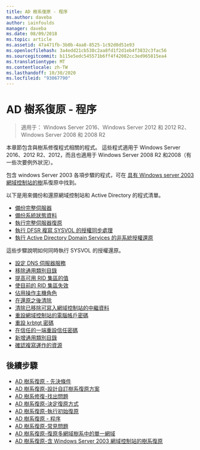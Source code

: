 ```yaml
---
title: AD 樹系復原 - 程序
ms.author: daveba
author: iainfoulds
manager: daveba
ms.date: 08/09/2018
ms.topic: article
ms.assetid: 47a471fb-3b0b-4aa8-8525-1c92d0d51e93
ms.openlocfilehash: 3a4edd21cb538c2aa8fd1f2d1eb4f3832c3fac56
ms.sourcegitcommit: b115e5edc545571b6ff4f42082cc3ed965815ea4
ms.translationtype: MT
ms.contentlocale: zh-TW
ms.lasthandoff: 10/30/2020
ms.locfileid: "93067790"
---
```

# <a name="ad-forest-recovery---procedures"></a>AD 樹系復原 - 程序

>適用于： Windows Server 2016、Windows Server 2012 和 2012 R2、Windows Server 2008 和 2008 R2

本章節包含與樹系修復程式相關的程式。 這些程式適用于 Windows Server 2016、2012 R2、2012，而且也適用于 Windows Server 2008 R2 和2008（有一些次要例外狀況）。

包含 windows Server 2003 各項步驟的程式，可在 [具有 Windows server 2003 網域控制站的樹](AD-Forest-Recovery-Windows-Server-2003.md)系復原中找到。

以下是用來備份和還原網域控制站和 Active Directory 的程式清單。

- [備份完整伺服器](AD-Forest-Recovery-Backing-up-a-Full-Server.md)
- [備份系統狀態資料](AD-Forest-Recovery-Backing-up-System-State.md)
- [執行完整伺服器復原](AD-Forest-Recovery-Perform-a-Full-Recovery.md)
- [執行 DFSR 複寫 SYSVOL 的授權同步處理](AD-Forest-Recovery-Authoritative-Recovery-SYSVOL.md)
- [執行 Active Directory Domain Services 的非系統授權還原](AD-Forest-Recovery-Nonauthoritative-Restore.md)

這些步驟說明如何同時執行 SYSVOL 的授權還原。

- [設定 DNS 伺服器服務](AD-Forest-Recovery-Configure-DNS.md)
- [移除通用類別目錄](AD-Forest-Recovery-Remove-GC.md)
- [提高可用 RID 集區的值](AD-Forest-Recovery-Raise-RID-Pool.md)
- [使目前的 RID 集區失效](AD-Forest-Recovery-Invaildate-RID-Pool.md)
- [佔用操作主機角色](AD-Forest-Recovery-Seizing-Operations-Master-Role.md)
- [在還原之後清除](AD-Forest-Recovery-Cleanup.md)
- [清除已移除可寫入網域控制站的中繼資料](AD-Forest-Recovery-Cleaning-Metadata.md)
- [重設網域控制站的電腦帳戶密碼](AD-Forest-Recovery-Reset-Computer-Account-DC.md)
- [重設 krbtgt 密碼](AD-Forest-Recovery-Resetting-the-krbtgt-password.md)
- [在信任的一端重設信任密碼](AD-Forest-Recovery-Reset-Trust.md)
- [新增通用類別目錄](AD-Forest-Recovery-Add-GC.md)
- [確認複寫運作的資源](AD-Forest-Recovery-Verify-Replication.md)

## <a name="next-steps"></a>後續步驟

- [AD 樹系復原 - 先決條件](AD-Forest-Recovery-Prerequisties.md)
- [AD 樹系復原-設計自訂樹系復原方案](AD-Forest-Recovery-Devising-a-Plan.md)
- [AD 樹系修復-找出問題](AD-Forest-Recovery-Identify-the-Problem.md)
- [AD 樹系復原-決定復原方式](AD-Forest-Recovery-Determine-how-to-Recover.md)
- [AD 樹系復原-執行初始復原](AD-Forest-Recovery-Perform-initial-recovery.md)
- [AD 樹系復原 - 程序](AD-Forest-Recovery-Procedures.md)
- [AD 樹系復原-常見問題](AD-Forest-Recovery-FAQ.md)
- [AD 樹系復原-復原多網域樹系中的單一網域](AD-Forest-Recovery-Single-Domain-in-Multidomain-Recovery.md)
- [AD 樹系復原-含 Windows Server 2003 網域控制站的樹系復原](AD-Forest-Recovery-Windows-Server-2003.md)

